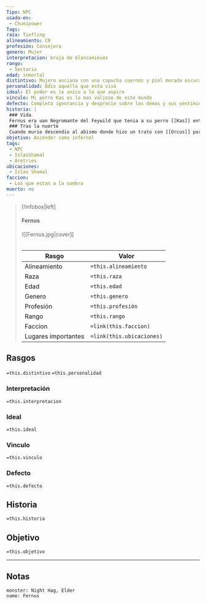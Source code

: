 ```yaml
---
Tipo: NPC
usado-en:
 - Chumipower
Tags: 
raza: Tiefling
alineamiento: CN
profesión: Consejera
genero: Mujer
interpretacion: bruja de blancanieves
rango:
 - Sectaria
edad: inmortal
distintivo: Mujero anciana con una capucha cuernos y piel morada oscura
personalidad: Odio aquello que esta vivo
ideal: El poder es lo unico a lo que aspiro
vinculo: Mi perro Kas es lo mas valioso de este mundo
defecto: Completa ignorancia y desprecio sobre los demas y sus sentimientos
historia: | 
 ### Vida
 Fernus era uan Negromante del Feywild que tenia a su perro [[Kas]] entonces llamado Fernil como amigo. Con el tiempo se obsesiono con obtener el poder de mantenerle con vida para siempre. De esa forma acabo corrompiendose, matando a [[Kas]] para poder revivirlo como un no muerto.
 ### Tras la nuerte
 Cuando murio descendio al abismo donde hizo un trato con [[Orcus]] por el cual se comprometia a trabajar para el y encontrar la forma de obtener el poder de los dioses
objetivo: Ascender como infernal
tags:
 - NPC
 - IslasShamal
 - Aretries
ubicaciones:
 - Islas Shamal
faccion:
 - Los que estan a la sombra
muerto: no
---
```


  > [!infobox|left]
>  #### Fernus
> ![[Fernus.jpg|cover]]
> ######   
> |Rasgo | Valor |
> | --- | --- |
> | Alineamiento | `=this.alineamiento`|
> | Raza | `=this.raza` |
> | Edad | `=this.edad` |
> | Genero | `=this.genero` |
> | Profesión | `=this.profesión` |
> | Rango | `=this.rango` |
> | Faccion | `=link(this.faccion)` |
>  | Lugares  importantes| `=link(this.ubicaciones)` |

## Rasgos 
 `=this.distintivo`
  `=this.personalidad`
###  Interpretación
  `=this.interpretacion`
### Ideal           
 `=this.ideal`
### Vinculo 
 `=this.vinculo`
### Defecto
 `=this.defecto`
## Historia
 `=this.historia`

##  Objetivo
   `=this.objetivo`
   
___
   ## Notas

```statblock
monster: Night Hag, Elder
name: Fernus
```
